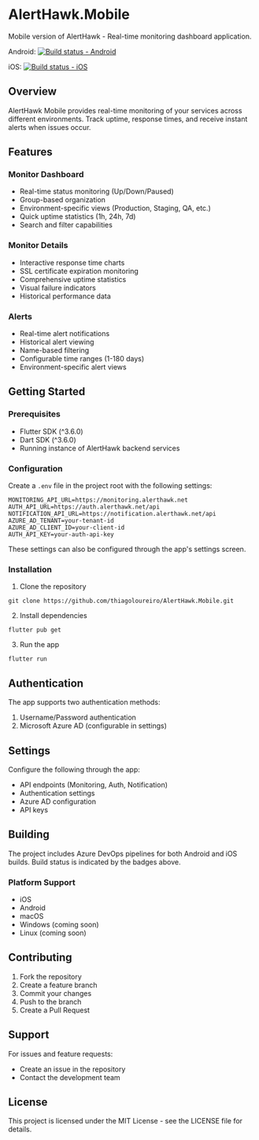 # AlertHawk.Mobile

Mobile version of AlertHawk - Real-time monitoring dashboard application.

Android: [![Build status - Android](https://dev.azure.com/thiagoguaru/AlertHawk/_apis/build/status/AlertHawk%20-%20Mobile%20Android)](https://dev.azure.com/thiagoguaru/AlertHawk/_build/latest?definitionId=31)

iOS: [![Build status - iOS](https://dev.azure.com/thiagoguaru/AlertHawk/_apis/build/status/AlertHawk%20-%20Mobile%20iOS)](https://dev.azure.com/thiagoguaru/AlertHawk/_build/latest?definitionId=30)

## Overview

AlertHawk Mobile provides real-time monitoring of your services across different environments. Track uptime, response times, and receive instant alerts when issues occur.

## Features

### Monitor Dashboard
- Real-time status monitoring (Up/Down/Paused)
- Group-based organization
- Environment-specific views (Production, Staging, QA, etc.)
- Quick uptime statistics (1h, 24h, 7d)
- Search and filter capabilities

### Monitor Details
- Interactive response time charts
- SSL certificate expiration monitoring
- Comprehensive uptime statistics
- Visual failure indicators
- Historical performance data

### Alerts
- Real-time alert notifications
- Historical alert viewing
- Name-based filtering
- Configurable time ranges (1-180 days)
- Environment-specific alert views

## Getting Started

### Prerequisites
- Flutter SDK (^3.6.0)
- Dart SDK (^3.6.0)
- Running instance of AlertHawk backend services

### Configuration

Create a `.env` file in the project root with the following settings:
```
MONITORING_API_URL=https://monitoring.alerthawk.net
AUTH_API_URL=https://auth.alerthawk.net/api
NOTIFICATION_API_URL=https://notification.alerthawk.net/api
AZURE_AD_TENANT=your-tenant-id
AZURE_AD_CLIENT_ID=your-client-id
AUTH_API_KEY=your-auth-api-key
```

These settings can also be configured through the app's settings screen.

### Installation

1. Clone the repository
```
git clone https://github.com/thiagoloureiro/AlertHawk.Mobile.git
```

2. Install dependencies
```
flutter pub get
```

3. Run the app
```
flutter run
```

## Authentication

The app supports two authentication methods:
1. Username/Password authentication
2. Microsoft Azure AD (configurable in settings)

## Settings

Configure the following through the app:
- API endpoints (Monitoring, Auth, Notification)
- Authentication settings
- Azure AD configuration
- API keys

## Building

The project includes Azure DevOps pipelines for both Android and iOS builds. Build status is indicated by the badges above.

### Platform Support
- iOS
- Android
- macOS
- Windows (coming soon)
- Linux (coming soon)

## Contributing

1. Fork the repository
2. Create a feature branch
3. Commit your changes
4. Push to the branch
5. Create a Pull Request

## Support

For issues and feature requests:
- Create an issue in the repository
- Contact the development team

## License

This project is licensed under the MIT License - see the LICENSE file for details.
